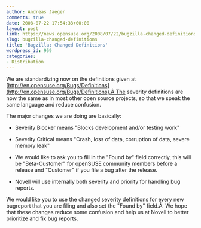 ```yaml
---
author: Andreas Jaeger
comments: true
date: 2008-07-22 17:54:33+00:00
layout: post
link: https://news.opensuse.org/2008/07/22/bugzilla-changed-definitions/
slug: bugzilla-changed-definitions
title: 'Bugzilla: Changed Definitions'
wordpress_id: 959
categories:
- Distribution
---
```


We are standardizing now on the definitions given at [http://en.opensuse.org/Bugs/Definitions](http://en.opensuse.org/Bugs/Definitions).Â The severity definitions are now the same as in most other open source projects, so that we speak the same language and reduce confusion.


The major changes we are doing are basically:



	
  * Severity Blocker means "Blocks development and/or testing work"

	
  * Severity Critical means "Crash, loss of data, corruption of data, severe memory leak"

	
  * We would like to ask you to fill in the "Found by" field correctly, this will be "Beta-Customer" for openSUSE community members before a release and "Customer" if you file a bug after the release.

	
  * Novell will use internally both severity and priority for handling bug reports.


We would like you to use the changed severity definitions for every new bugreport that you are filing and also set the "Found by" field.Â  We hope that these changes reduce some confusion and help us at Novell to better prioritize and fix bug reports.
